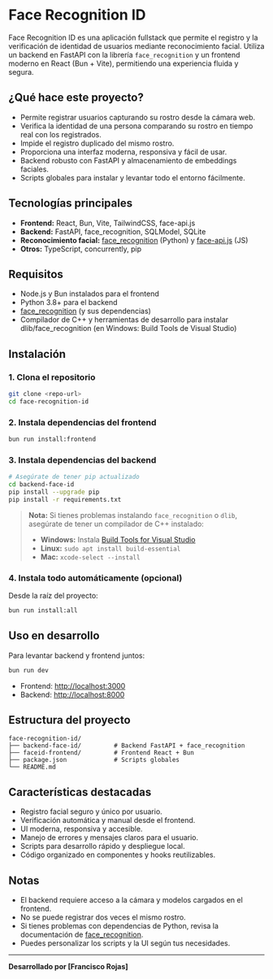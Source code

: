 # Face Recognition ID

Face Recognition ID es una aplicación fullstack que permite el registro y la verificación de identidad de usuarios mediante reconocimiento facial. Utiliza un backend en FastAPI con la librería `face_recognition` y un frontend moderno en React (Bun + Vite), permitiendo una experiencia fluida y segura.

## ¿Qué hace este proyecto?

- Permite registrar usuarios capturando su rostro desde la cámara web.
- Verifica la identidad de una persona comparando su rostro en tiempo real con los registrados.
- Impide el registro duplicado del mismo rostro.
- Proporciona una interfaz moderna, responsiva y fácil de usar.
- Backend robusto con FastAPI y almacenamiento de embeddings faciales.
- Scripts globales para instalar y levantar todo el entorno fácilmente.

## Tecnologías principales

- **Frontend:** React, Bun, Vite, TailwindCSS, face-api.js
- **Backend:** FastAPI, face_recognition, SQLModel, SQLite
- **Reconocimiento facial:** [face_recognition](https://github.com/ageitgey/face_recognition) (Python) y [face-api.js](https://github.com/justadudewhohacks/face-api.js) (JS)
- **Otros:** TypeScript, concurrently, pip

## Requisitos

- Node.js y Bun instalados para el frontend
- Python 3.8+ para el backend
- [face_recognition](https://github.com/ageitgey/face_recognition) (y sus dependencias)
- Compilador de C++ y herramientas de desarrollo para instalar dlib/face_recognition (en Windows: Build Tools de Visual Studio)

## Instalación

### 1. Clona el repositorio

```sh
git clone <repo-url>
cd face-recognition-id
```

### 2. Instala dependencias del frontend

```sh
bun run install:frontend
```

### 3. Instala dependencias del backend

```sh
# Asegúrate de tener pip actualizado
cd backend-face-id
pip install --upgrade pip
pip install -r requirements.txt
```

> **Nota:** Si tienes problemas instalando `face_recognition` o `dlib`, asegúrate de tener un compilador de C++ instalado:
>
> - **Windows:** Instala [Build Tools for Visual Studio](https://visualstudio.microsoft.com/visual-cpp-build-tools/)
> - **Linux:** `sudo apt install build-essential`
> - **Mac:** `xcode-select --install`

### 4. Instala todo automáticamente (opcional)

Desde la raíz del proyecto:

```sh
bun run install:all
```

## Uso en desarrollo

Para levantar backend y frontend juntos:

```sh
bun run dev
```

- Frontend: [http://localhost:3000](http://localhost:3000)
- Backend: [http://localhost:8000](http://localhost:8000)

## Estructura del proyecto

```text
face-recognition-id/
├── backend-face-id/         # Backend FastAPI + face_recognition
├── faceid-frontend/         # Frontend React + Bun
├── package.json             # Scripts globales
└── README.md
```

## Características destacadas

- Registro facial seguro y único por usuario.
- Verificación automática y manual desde el frontend.
- UI moderna, responsiva y accesible.
- Manejo de errores y mensajes claros para el usuario.
- Scripts para desarrollo rápido y despliegue local.
- Código organizado en componentes y hooks reutilizables.

## Notas

- El backend requiere acceso a la cámara y modelos cargados en el frontend.
- No se puede registrar dos veces el mismo rostro.
- Si tienes problemas con dependencias de Python, revisa la documentación de [face_recognition](https://github.com/ageitgey/face_recognition).
- Puedes personalizar los scripts y la UI según tus necesidades.

---

**Desarrollado por [Francisco Rojas]**
